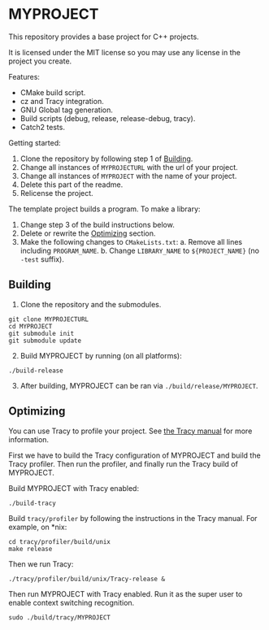 # MYPROJECT

This repository provides a base project for C++ projects.

It is licensed under the MIT license so you may use any license in the project you create.

Features:
* CMake build script.
* cz and Tracy integration.
* GNU Global tag generation.
* Build scripts (debug, release, release-debug, tracy).
* Catch2 tests.

Getting started:
1. Clone the repository by following step 1 of [Building](#Building).
2. Change all instances of `MYPROJECTURL` with the url of your project.
3. Change all instances of `MYPROJECT` with the name of your project.
4. Delete this part of the readme.
5. Relicense the project.

The template project builds a program.  To make a library:
1. Change step 3 of the build instructions below.
2. Delete or rewrite the [Optimizing](#Optimizing) section.
3. Make the following changes to `CMakeLists.txt`:
   a. Remove all lines including `PROGRAM_NAME`.
   b. Change `LIBRARY_NAME` to `${PROJECT_NAME}` (no `-test` suffix).

## Building

1. Clone the repository and the submodules.

```
git clone MYPROJECTURL
cd MYPROJECT
git submodule init
git submodule update
```

2. Build MYPROJECT by running (on all platforms):

```
./build-release
```

3. After building, MYPROJECT can be ran via `./build/release/MYPROJECT`.

## Optimizing

You can use Tracy to profile your project.  See [the Tracy manual] for more information.

[the Tracy manual]: https://bitbucket.com/wolfpld/tracy/downloads/tracy.pdf

First we have to build the Tracy configuration of MYPROJECT and build the Tracy
profiler.  Then run the profiler, and finally run the Tracy build of MYPROJECT.

Build MYPROJECT with Tracy enabled:
```
./build-tracy
```

Build `tracy/profiler` by following the instructions in the Tracy manual.  For example, on *nix:
```
cd tracy/profiler/build/unix
make release
```

Then we run Tracy:
```
./tracy/profiler/build/unix/Tracy-release &
```

Then run MYPROJECT with Tracy enabled.  Run it as the
super user to enable context switching recognition.
```
sudo ./build/tracy/MYPROJECT
```
